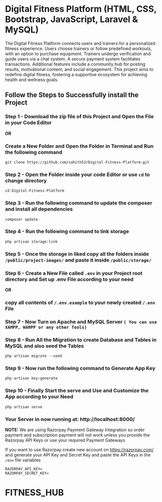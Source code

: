 <!-- <p align="center"><a href="https://laravel.com" target="_blank"><img src="https://raw.githubusercontent.com/laravel/art/master/logo-lockup/5%20SVG/2%20CMYK/1%20Full%20Color/laravel-logolockup-cmyk-red.svg" width="400" alt="Laravel Logo"></a></p> -->

# Digital Fitness Platform (HTML, CSS, Bootstrap, JavaScript, Laravel & MySQL)

The Digital Fitness Platform connects users and trainers for a personalized fitness experience. Users choose 
trainers or follow predefined workouts, with an option to purchase equipment. Trainers undergo 
verification and guide users via a chat system. A secure payment system facilitates transactions. Additional 
features include a community hub for posting results, motivational content, and social engagement. This 
project aims to redefine digital fitness, fostering a supportive ecosystem for achieving health and wellness 
goals.

## Follow the Steps to Successfully install the Project

### Step 1 - Download the zip file of this Project and Open the File in your Code Editor
**OR**
### Create a New Folder and Open the Folder in Terminal and Run the following command 

```
git clone https://github.com/sahith53/Digital-Fitness-Platform.git
```

### Step 2 - Open the Folder inside your code Editor or use `cd` to change directory

```
cd Digital-Fitness-Platform
```

### Step 3 - Run the following command to update the composer and install all dependencies

```
composer update
```

### Step 4 - Run the following command to link storage
```
php artisan storage:link
```

### Step 5 - Once the storage in liked copy all the folders inside `/public/project-images/` and paste it inside `/public/storage/`

### Step 6 - Create a New File called `.env` in your Project root directory and Set up .env File according to your need 
**OR**
### copy all contents of `/.env.example` to your newly created `/.env` File

### Step 7 - Now Turn on Apache and MySQL Server `( You can use XAMPP, WAMPP or any other Tools)`

### Step 8 - Run All the Migration to create Database and Tables in MySQL and also seed the Tables
```
php artisan migrate --seed
```

### Step 9 - Now run the following command to Generate App Key
```
php artisan key:generate
```

### Step 10 - Finally Start the serve and Use and Customize the App according to your Need
```
php artisan serve
```
### Your Server in now running at: http://localhost:8000/

**NOTE:**
We are using Razorpay Payment Gateway Integration so order payment and subscription payment will not 
work unless you provide the Razorpay API Keys or use your required Payment Gateways

If you want to use Razorpay create new account on https://razorpay.com/ and generate your API Key and Secret Key and paste the API Keys in the `/env` file variables

```
RAZORPAY_API_KEY=
RAZORPAY_SECRET_KEY=
```
# FITNESS_HUB
